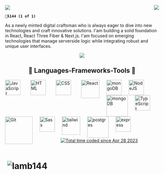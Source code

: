 <img align="right" src="https://visitor-badge.laobi.icu/badge?page_id=Lamb144.visitor-badge&left_text=Guests">

<!-- <br/>
<img align="right" alt="GIF" src="https://media3.giphy.com/media/wv1RNuvWMjQ10bzExO/200.webp?cid=ecf05e4785if15ak0zu4d8sx66bfaix2nihpvyzq311a8sqw&ep=v1_gifs_search&rid=200.webp&ct=g" width="500" height="320" /> -->

<div align="left">
    <img src="https://readme-typing-svg.herokuapp.com/?font=Righteous&size=35&center=true&vCenter=true&width=500&height=320&duration=9000&lines=+{Avin+Johnson};+<Web+Developer/>;+['Planning'+, +'Design',+ 'Creation']+; +<strong>+Full-Stack+</strong>+" />

</div>
    
**`🐑ƛ144 (1 of 1)`**

As a newly minted digital craftsman who is always eager to dive into new technologies and craft innovative solutions. I'am building a solid foundation in React, React Three Fiber & Next.js. I'am focused on emerging technologies that manage serverside logic while integrating robust and unique user interfaces.

  <div align="center"><a href="mailto:Lamb144@dmail.ai">
    <img src="https://img.shields.io/badge/DMAIL-333333?style=for-the-badge&logo=gmail&logoColor=red" />
  </a>
 
  </div>

##

<h2 align="center">  🧠 Languages-Frameworks-Tools  🧠</h2>

<img align="left" alt="JavaScript" width="50px" style="padding-right:30px;" src="https://media4.giphy.com/media/v1.Y2lkPTc5MGI3NjExMWo3djIxODg0YWYzeDB0dDY1Nnh3czhvNTI3M2ZzMWFsZjlibjJ5NSZlcD12MV9naWZzX3NlYXJjaCZjdD1n/SvFocn0wNMx0iv2rYz/giphy.webp" />

<img align="left" alt="HTML" width="50px" style="padding-right:30px;" src="https://cdn.jsdelivr.net/gh/devicons/devicon/icons/html5/html5-plain.svg" />

<img align="left" alt="CSS" width="50px" style="padding-right:30px;" src="https://cdn.jsdelivr.net/gh/devicons/devicon/icons/css3/css3-plain.svg" />

<img align="left" alt="React" width="60px" style="padding-right:20px;" src="https://cdn.jsdelivr.net/gh/devicons/devicon/icons/react/react-original.svg" />

<img align="left" alt="mongoDB" width="50px" style="padding-right:20px;" src="https://media3.giphy.com/media/v1.Y2lkPTc5MGI3NjExN3JsczlqbGVyYWxuMzBvcXB1ZHloczBtanQ4MDQ4YXh3cDVuM3AzOCZlcD12MV9naWZzX3NlYXJjaCZjdD1n/du3J3cXyzhj75IOgvA/200.webp" />

<img align="left" alt="NodeJS" width="50px" style="padding-right:20px;" src="https://cdn.jsdelivr.net/gh/devicons/devicon/icons/nodejs/nodejs-original.svg" />

<img align="left" alt="mongoDB" width="70px" style="padding-right:20px;" src="https://cdn.jsdelivr.net/gh/devicons/devicon/icons/threejs/threejs-original-wordmark.svg" />

<img align="left" alt="TypeScript" width="50px" style="padding-right:20px;" src="https://cdn.jsdelivr.net/gh/devicons/devicon/icons/typescript/typescript-plain.svg" />

<img align="left" alt="Git" width="90px" style="padding-right:20px;" src="https://media0.giphy.com/media/kH6CqYiquZawmU1HI6/100.webp?cid=790b76117rls9jleraln30oqpudyhs0mjt8048axwp5n3p38&ep=v1_gifs_search&rid=100.webp&ct=g" />

<img align="left" alt="Sass" width="50px" style="padding-right:20px;" src="https://cdn.jsdelivr.net/gh/devicons/devicon/icons/sass/sass-original.svg" />

<img align="left" alt="tailwind" width="60px" style="padding-right:20px;" src="https://cdn.jsdelivr.net/gh/devicons/devicon/icons/tailwindcss/tailwindcss-plain.svg" />

<img align="left" alt="postgres" width="70px" style="padding-right:20px;" src="https://cdn.jsdelivr.net/gh/devicons/devicon/icons/postgresql/postgresql-original.svg" />

<img align="left" alt="express" width="50px" style="padding-right:10px;" src="https://cdn.jsdelivr.net/gh/devicons/devicon/icons/express/express-original.svg" />

<br/>
<br/>
<br/>
<br/>
<br/>
<div align="center" ><a href="https://wakatime.com/@6eb899e9-07bd-4c7e-9d02-9f3f43d63f19"><img src="https://wakatime.com/badge/user/6eb899e9-07bd-4c7e-9d02-9f3f43d63f19.svg" alt="Total time coded since Apr 28 2023" /></a>
</div>
<br/>

<h1>&nbsp;<img align="center" src="https://wakatime.com/share/@Lamb144/d0425de5-0e8a-4b50-b82d-9576850bd473.svg" alt="lamb144" /></h1>

